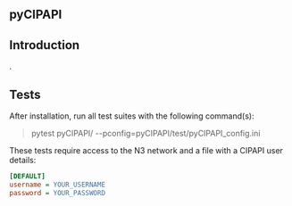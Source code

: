 ## pyCIPAPI

## Introduction
.

## Tests
After installation, run all test suites with the following command(s):
> pytest pyCIPAPI/ --pconfig=pyCIPAPI/test/pyCIPAPI_config.ini

These tests require access to the N3 network and a file with a CIPAPI user details:
```pyCIPAPI_config.ini
[DEFAULT]
username = YOUR_USERNAME
password = YOUR_PASSWORD
```